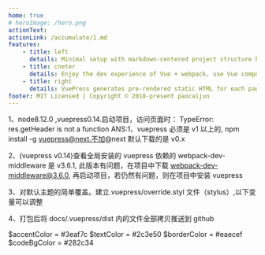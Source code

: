 ```yaml
---
home: true
# heroImage: /hero.png
actionText:
actionLink: /accumulate/1.md
features:
    - title: left
      details: Minimal setup with markdown-centered project structure helps you focus on writing.
    - title: cneter
      details: Enjoy the dev experience of Vue + webpack, use Vue components in markdown, and develop custom themes with Vue.
    - title: right
      details: VuePress generates pre-rendered static HTML for each page, and runs as an SPA once a page is loaded.
footer: MIT Licensed | Copyright © 2018-present paocaijun
---
```


1、node8.12.0 ,vuepress0.14.启动项目，访问页面时： TypeError: res.getHeader is not a function
ANS:1、vuepress 必须是 v1 以上的, npm install -g vuepress@next.不加@next 默认下载的是 v0.x

2、(vuepress v0.14)查看全局安装的 vuepress 依赖的 webpack-dev-middleware 是 v3.6.1, 此版本有问题，在项目中下载 webpack-dev-middleware@3.6.0,
再启动项目，若仍然有问题，则在项目中安装 vuepress

3、对默认主题的简单覆盖。建立.vuepress/override.styl 文件（stylus）,以下变量可以调整

4、打包后将 docs/.vuepress/dist 内的文件全部拷贝推送到 github

$accentColor = #3eaf7c
$textColor = #2c3e50
$borderColor = #eaecef
$codeBgColor = #282c34
